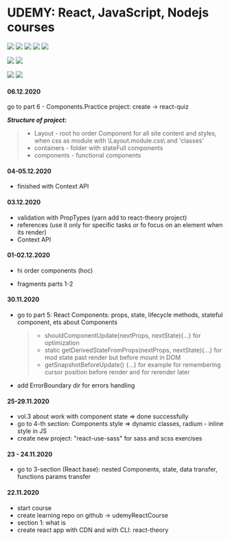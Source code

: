 # UDEMY: React, JavaScript, Nodejs courses

<p>
   <img src="https://img.shields.io/badge/javascript%20-%23323330.svg?&style=for-the-badge&logo=javascript&logoColor=%23F7DF1E"/>
  <img src="https://img.shields.io/badge/node.js%20-%2343853D.svg?&style=for-the-badge&logo=node.js&logoColor=white"/>
  <img src="https://img.shields.io/badge/react%20-%2320232a.svg?&style=for-the-badge&logo=react&logoColor=%2361DAFB"/>
  <img src="https://img.shields.io/badge/redux%20-%23593d88.svg?&style=for-the-badge&logo=redux&logoColor=white"/>
  <img src="https://img.shields.io/badge/firebase%20-%23039BE5.svg?&style=for-the-badge&logo=firebase"/>
</p>

[![](https://img.shields.io/github/issues/kuklinv/UDEMY?logo=UDEMY)](http://shields.io/)  ![](https://img.shields.io/github/repo-size/kuklinv/UDEMY)

![](https://img.shields.io/github/last-commit/kuklinv/UDEMY?logo=github)  ![](https://img.shields.io/github/commit-activity/y/kuklinv/UDEMY?logo=github)

#### 06.12.2020

go to part 6 - Components.Practice project: create -> react-quiz

***Structure of project:***
> - Layout - root ho order Component for all site content and styles, when css as module with \Layout.module.css\ and 'classes'
> - containers - folder with stateFull components
> - components - functional components
> 

#### 04-05.12.2020

- finished with Context API

#### 03.12.2020

- validation with PropTypes (yarn add to react-theory project)
- references (use it only for specific tasks or fo focus on an element when its render)
- Context API

#### 01-02.12.2020

- hi order components (hoc)

- fragments parts 1-2

#### 30.11.2020

- go to part 5: React Components: props, state, lifecycle methods, stateful component, ets about Components

  > - shouldComponentUpdate(nextProps, nextState){...} for optimization
  > - static getDerivedStateFromProps(nextProps, nextState){...} for mod state past render but before mount in DOM
  > - getSnapshotBeforeUpdate() {...} for example for remembering cursor position before render and for rerender later

- add ErrorBoundary dir for errors handling

#### 25-29.11.2020

- vol.3 about work with component state => done successfully
- go to 4-th section: Components style => dynamic classes, radium - inline style in JS
- create new project: "react-use-sass" for sass and scss exercises

#### 23 - 24.11.2020

- go to 3-section (React base): nested Components, state, data transfer, functions params transfer

#### 22.11.2020

- start course
- create learning repo on github -> udemyReactCourse
- section 1: what is
- create react app with CDN and with CLI: react-theory
